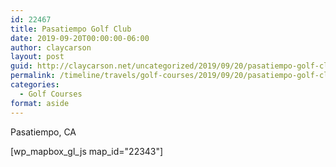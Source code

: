 ```yaml
---
id: 22467
title: Pasatiempo Golf Club
date: 2019-09-20T00:00:00-06:00
author: claycarson
layout: post
guid: http://claycarson.net/uncategorized/2019/09/20/pasatiempo-golf-club/
permalink: /timeline/travels/golf-courses/2019/09/20/pasatiempo-golf-club/
categories:
  - Golf Courses
format: aside
---
```

<div class="media-details">Pasatiempo, CA</div>

[wp_mapbox_gl_js map_id="22343"]